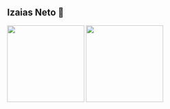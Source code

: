 ## Izaias Neto 👋

<div>
<img align="center" src="https://github-readme-stats.vercel.app/api?username=izaiasneto&show_icons=true&theme=dracula&border_radius=10" height="180em"/>
<img align="center" src="https://github-readme-stats.vercel.app/api/top-langs/?username=izaiasneto&layout=compact&theme=dracula&border_radius=10" height="180em"/>
</div>
